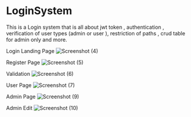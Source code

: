 # LoginSystem
This is a Login system that is all about jwt token , authentication , verification of user types (admin or user ), restriction of paths , crud table for admin only and more.

Login Landing Page
![Screenshot (4)](https://user-images.githubusercontent.com/103119609/216984864-81726036-8ba6-4e3b-90e5-26a067740b11.png)

Register Page
![Screenshot (5)](https://user-images.githubusercontent.com/103119609/216984935-dae3b6b2-baa5-41cd-a767-51143692eb95.png)

Validation
![Screenshot (6)](https://user-images.githubusercontent.com/103119609/216985004-193e9e43-ac5f-4fc0-a298-a8e787893857.png)

User Page
![Screenshot (7)](https://user-images.githubusercontent.com/103119609/216985079-88840721-143a-4b9f-9bc3-fad59951e258.png)

Admin Page
![Screenshot (9)](https://user-images.githubusercontent.com/103119609/216985123-20746fac-1db9-4c0a-a0d5-fd7f60f6dbad.png)

Admin Edit
![Screenshot (10)](https://user-images.githubusercontent.com/103119609/216985300-a23624fc-369a-4c6f-91d8-225905165386.png)
